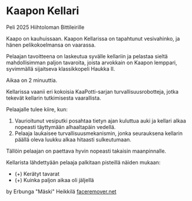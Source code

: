 # Kaapon Kellari
Peli 2025 Hiihtoloman Bittileirille

Kaapo on kauhuissaan. Kaapon Kellarissa on tapahtunut vesivahinko, ja hänen pelikokoelmansa on vaarassa.

Pelaajan tavoitteena on laskeutua syvälle kellariin ja pelastaa sieltä mahdollisimman paljon tavaroita, joista arvokkain on Kaapon lemppari, syvimmällä sijaitseva klassikkopeli Haukka II.

Aikaa on 2 minuuttia.

Kellarissa vaanii eri kokoisia KaaPotti-sarjan turvallisuusrobotteja, jotka tekevät kellarin tutkimisesta vaarallista.

Pelaajalle tulee kiire, kun:
1. Vaurioitunut vesiputki posahtaa tietyn ajan kuluttua auki ja kellari alkaa nopeasti täyttymään alhaaltapäin vedellä.
2. Pelaaja laukaisee turvallisuusmekanismin, jonka seurauksena kellarin päällä oleva luukku alkaa hitaasti sulkeutumaan.

Tällöin pelaajan on paettava hyvin nopeasti takaisin maanpinnalle.

Kellarista lähdettyään pelaaja palkitaan pisteillä näiden mukaan:
- (+) Kerätyt tavarat
- (+) Kuinka paljon aikaa oli jäljellä

by Erbunga "Mäski" Heikkilä 
[faceremover.net](https://faceremover.net/)
